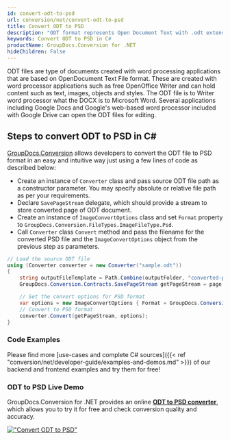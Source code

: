 ```yaml
---
id: convert-odt-to-psd
url: conversion/net/convert-odt-to-psd
title: Convert ODT to PSD
description: "ODT format represents Open Document Text with .odt extension. Learn how to convert ODT to PSD file programmatically in C# language using GroupDocs.Conversion for .NET library."
keywords: Convert ODT to PSD in C#
productName: GroupDocs.Conversion for .NET
hideChildren: False
---
```


ODT files are type of documents created with word processing applications that are based on OpenDocument Text File format. These are created with word processor applications such as free OpenOffice Writer and can hold content such as text, images, objects and styles. The ODT file is to Writer word processor what the DOCX is to Microsoft Word. Several applications including Google Docs and Google's web-based word processor included with Google Drive can open the ODT files for editing.

## Steps to convert ODT to PSD in C#

[GroupDocs.Conversion](https://products.groupdocs.com/conversion/net) allows developers to convert the ODT file to PSD format in an easy and intuitive way just using a few lines of code as described below:

* Create an instance of `Converter` class and pass source ODT file path as a constructor parameter. You may specify absolute or relative file path as per your requirements. 
* Declare `SavePageStream` delegate, which should provide a stream to store converted page of ODT document.
* Create an instance of `ImageConvertOptions` class and set `Format` property to `GroupDocs.Conversion.FileTypes.ImageFileType.Psd`.
* Call `Converter` class `Convert` method and pass the filename for the converted PSD file and the `ImageConvertOptions` object from the previous step as parameters.

```csharp
// Load the source ODT file
using (Converter converter = new Converter("sample.odt"))
{
    string outputFileTemplate = Path.Combine(outputFolder, "converted-page-{0}.psd");
    GroupDocs.Conversion.Contracts.SavePageStream getPageStream = page => new FileStream(string.Format(outputFileTemplate, page), FileMode.Create);

    // Set the convert options for PSD format
    var options = new ImageConvertOptions { Format = GroupDocs.Conversion.FileTypes.ImageFileType.Psd };   
    // Convert to PSD format
    converter.Convert(getPageStream, options);
}
```

### Code Examples

Please find more [use-cases and complete C# sources]({{< ref "conversion/net/developer-guide/examples-and-demos.md" >}}) of our backend and frontend examples and try them for free!

### ODT to PSD Live Demo

GroupDocs.Conversion for .NET provides an online [**ODT to PSD converter**](https://products.groupdocs.app/conversion/odt-to-psd), which allows you to try it for free and check conversion quality and accuracy.

[!["Convert ODT to PSD"](conversion/net/images/convert-to-psd/convert-odt-to-psd.png)](https://products.groupdocs.app/conversion/odt-to-psd)